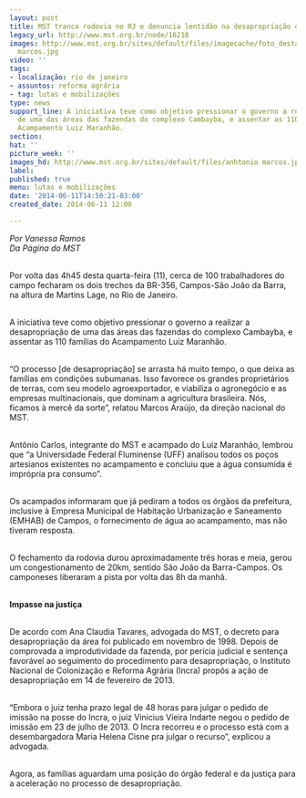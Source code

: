 ```yaml
---
layout: post
title: MST tranca rodovia no RJ e denuncia lentidão na desapropriação de fazenda
legacy_url: http://www.mst.org.br/node/16210
images: http://www.mst.org.br/sites/default/files/imagecache/foto_destaque/anhtonio
  marcos.jpg
video: ''
tags:
- localização: rio de janeiro
- assuntos: reforma agrária
- tag: lutas e mobilizações
type: news
support_line: A iniciativa teve como objetivo pressionar o governo a realizar a desapropriação
  de uma das áreas das fazendas do complexo Cambayba, e assentar as 110 famílias do
  Acampamento Luiz Maranhão.
section: 
hat: ''
picture_week: ''
images_hd: http://www.mst.org.br/sites/default/files/anhtonio marcos.jpg
label: 
published: true
menu: lutas e mobilizações
date: '2014-06-11T14:50:21-03:00'
created_date: 2014-06-11 12:00

---
```

<p><img style="margin: 10px; float: right;" src="http://www.mst.org.br/sites/default/files/anhtonio%20marcos.jpg" alt=""></p><p><em>Por Vanessa Ramos<br>Da Página do MST</em></p><p><br>Por volta das 4h45 desta quarta-feira (11), cerca de 100 trabalhadores do campo fecharam os dois trechos da BR-356, Campos-São João da Barra, na altura de Martins Lage, no Rio de Janeiro.&nbsp;</p><p><br>A iniciativa teve como objetivo pressionar o governo a realizar a desapropriação de uma das áreas das fazendas do complexo Cambayba, e assentar as 110 famílias do Acampamento Luiz Maranhão.</p><p><br>“O processo [de desapropriação] se arrasta há muito tempo, o que deixa as famílias em condições subumanas. Isso favorece os grandes proprietários de terras, com seu modelo agroexportador, e viabiliza o agronegócio e as empresas multinacionais, que dominam a agricultura brasileira. Nós, ficamos à mercê da sorte”, relatou Marcos Araújo, da direção nacional do MST.</p><p><br>Antônio Carlos, integrante do MST e acampado do Luiz Maranhão, lembrou que “a Universidade Federal Fluminense (UFF) analisou todos os poços artesianos existentes no acampamento e concluiu que a água consumida é imprópria pra consumo”.&nbsp;</p><p><br>Os acampados informaram que já pediram a todos os órgãos da prefeitura, inclusive à Empresa Municipal de Habitação Urbanização e Saneamento (EMHAB) de Campos, o fornecimento de água ao acampamento, mas não tiveram resposta.</p><p><br>O fechamento da rodovia durou aproximadamente três horas e meia, gerou um congestionamento de 20km, sentido São João da Barra-Campos. Os camponeses liberaram a pista por volta das 8h da manhã.</p><p><strong><br>Impasse na justiça</strong></p><p><br>De acordo com Ana Claudia Tavares, advogada do MST, o decreto para desapropriação da área foi publicado em novembro de 1998. Depois de comprovada a improdutividade da fazenda, por perícia judicial e sentença favorável ao seguimento do procedimento para desapropriação, o Instituto Nacional de Colonização e Reforma Agrária (Incra) propôs a ação de desapropriação em 14 de fevereiro de 2013.</p><p><br>“Embora o juiz tenha prazo legal de 48 horas para julgar o pedido de imissão na posse do Incra, o juiz Vinicius Vieira Indarte negou o pedido de imissão em 23 de julho de 2013. O Incra recorreu e o processo está com a desembargadora Maria Helena Cisne pra julgar o recurso”, explicou a advogada.&nbsp;</p><p><br>Agora, as famílias aguardam uma posição do órgão federal e da justiça para a aceleração no processo de desapropriação.</p><div>&nbsp;</div>
